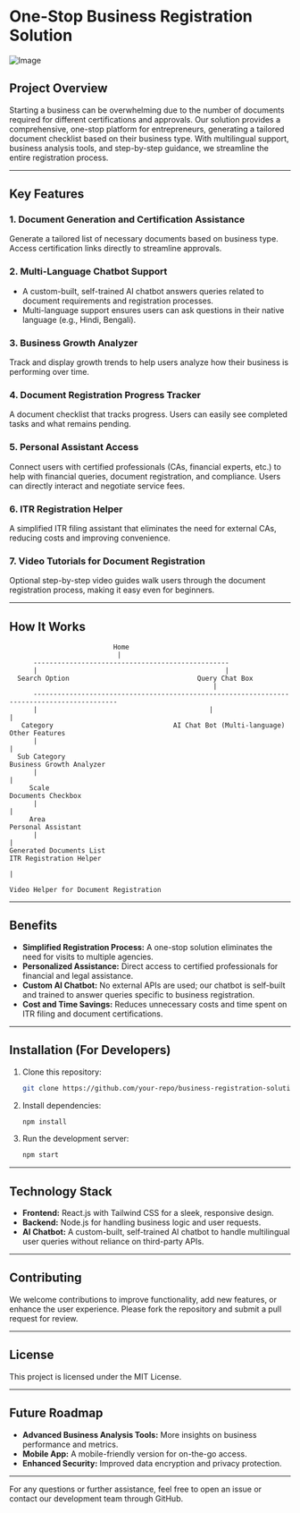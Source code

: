 # One-Stop Business Registration Solution

![Image](https://github.com/user-attachments/assets/f89d050c-b1fb-4f25-988f-510ce84d8c15)

## Project Overview

Starting a business can be overwhelming due to the number of documents required for different certifications and approvals. Our solution provides a comprehensive, one-stop platform for entrepreneurs, generating a tailored document checklist based on their business type. With multilingual support, business analysis tools, and step-by-step guidance, we streamline the entire registration process.

---

## Key Features

### 1. Document Generation and Certification Assistance
Generate a tailored list of necessary documents based on business type. Access certification links directly to streamline approvals.

### 2. Multi-Language Chatbot Support
- A custom-built, self-trained AI chatbot answers queries related to document requirements and registration processes.
- Multi-language support ensures users can ask questions in their native language (e.g., Hindi, Bengali).

### 3. Business Growth Analyzer
Track and display growth trends to help users analyze how their business is performing over time.

### 4. Document Registration Progress Tracker
A document checklist that tracks progress. Users can easily see completed tasks and what remains pending.

### 5. Personal Assistant Access
Connect users with certified professionals (CAs, financial experts, etc.) to help with financial queries, document registration, and compliance. Users can directly interact and negotiate service fees.

### 6. ITR Registration Helper
A simplified ITR filing assistant that eliminates the need for external CAs, reducing costs and improving convenience.

### 7. Video Tutorials for Document Registration
Optional step-by-step video guides walk users through the document registration process, making it easy even for beginners.

---

## How It Works

```plaintext
                          Home
                           |
      -------------------------------------------------
      |                                               |
  Search Option                                Query Chat Box
                                                   |
      -------------------------------------------------------------------------------------------
      |                                           |                                             |
   Category                              AI Chat Bot (Multi-language)                    Other Features
      |                                                                                         |
  Sub Category                                                                         Business Growth Analyzer
      |                                                                                         |
     Scale                                                                              Documents Checkbox  
      |                                                                                         |
     Area                                                                               Personal Assistant
      |                                                                                         |
Generated Documents List                                                             ITR Registration Helper   
                                                                                                |
                                                                               Video Helper for Document Registration
```

---

## Benefits

- **Simplified Registration Process:** A one-stop solution eliminates the need for visits to multiple agencies.
- **Personalized Assistance:** Direct access to certified professionals for financial and legal assistance.
- **Custom AI Chatbot:** No external APIs are used; our chatbot is self-built and trained to answer queries specific to business registration.
- **Cost and Time Savings:** Reduces unnecessary costs and time spent on ITR filing and document certifications.

---

## Installation (For Developers)

1. Clone this repository:
   ```bash
   git clone https://github.com/your-repo/business-registration-solution.git
   ```
2. Install dependencies:
   ```bash
   npm install
   ```
3. Run the development server:
   ```bash
   npm start
   ```

---

## Technology Stack

- **Frontend:** React.js with Tailwind CSS for a sleek, responsive design.
- **Backend:** Node.js for handling business logic and user requests.
- **AI Chatbot:** A custom-built, self-trained AI chatbot to handle multilingual user queries without reliance on third-party APIs.

---

## Contributing

We welcome contributions to improve functionality, add new features, or enhance the user experience. Please fork the repository and submit a pull request for review.

---

## License

This project is licensed under the MIT License.

---

## Future Roadmap

- **Advanced Business Analysis Tools:** More insights on business performance and metrics.
- **Mobile App:** A mobile-friendly version for on-the-go access.
- **Enhanced Security:** Improved data encryption and privacy protection.

---

For any questions or further assistance, feel free to open an issue or contact our development team through GitHub.

